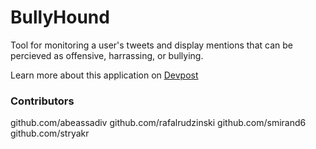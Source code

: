 # BullyHound

Tool for monitoring a user's tweets and display mentions that can be percieved as offensive, harrassing, or bullying. 

Learn more about this application on [Devpost](https://devpost.com/software/bullyhound-g3wid1)

### Contributors
   github.com/abeassadiv
   github.com/rafalrudzinski
   github.com/smirand6 
   github.com/stryakr
